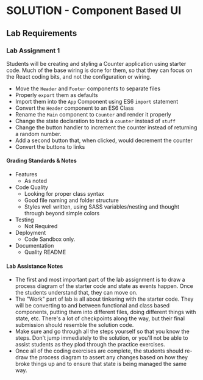 # SOLUTION - Component Based UI

## Lab Requirements

### Lab Assignment 1
Students will be creating and styling a Counter application using starter code. Much of the base wiring is done for them, so that they can focus on the React coding bits, and not the configuration or wiring.

* Move the `Header` and `Footer` components to separate files
* Properly `export` them as defaults
* Import them into the `App` Component using ES6 `import` statement
* Convert the `Header` component to an ES6 Class
* Rename the `Main` component to `Counter` and render it properly
* Change the state declaration to track a `counter` instead of `stuff`
* Change the button handler to increment the counter instead of returning a random number.
* Add a second button that, when clicked, would decrement the counter
* Convert the buttons to links


#### Grading Standards & Notes
  * Features
    * As noted
  * Code Quality
    * Looking for proper class syntax
    * Good file naming and folder structure
    * Styles well written, using SASS variables/nesting and thought through beyond simple colors
  * Testing
    * Not Required
  * Deployment
    * Code Sandbox only.
  * Documentation
    * Quality README

#### Lab Assistance Notes
* The first and most important part of the lab assignment is to draw a process diagram of the starter code and state as events happen. Once the students understand that, they can move on.
* The "Work" part of lab is all about tinkering with the starter code. They will be converting to and between functional and class based components, putting them into different files, doing different things with state, etc. There's a lot of checkpoints along the way, but their final submission should resemble the solution code.
* Make sure and go through all the steps yourself so that you know the steps. Don't jump immediately to the solution, or you'll not be able to assist students as they plod through the practice exercises.
* Once all of the coding exercises are complete, the students should re-draw the process diagram to assert any changes based on how they broke things up and to ensure that state is being managed the same way.
